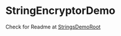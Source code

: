 # StringEncryptorDemo

Check for Readme at [StringsDemoRoot](https://github.com/xakepp35/StringsDemoRoot)